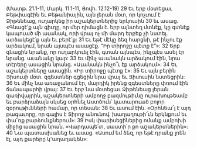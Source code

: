 (Մատթ. 21.1-11, Մարկ. 11.1-11, Յովհ. 12.12-19)
29 Եւ երբ մօտեցաւ Բեթփագէին եւ Բեթանիային, այն լերան մօտ, որ կոչւում է Ձիթենեաց, ուղարկեց իր աշակերտներից երկուսին 30 եւ ասաց. «Գնացէ՛ք այն գիւղը, որ մեր դիմացն է. երբ այնտեղ մտնէք, կը գտնէք կապուած մի աւանակ, որի վրայ ոչ մի մարդ երբեք չի նստել. արձակեցէ՛ք այն եւ բերէ՛ք: 31 Եւ եթէ մէկը ձեզ հարցնի, թէ ինչու էք արձակում, նրան այսպէս ասացէք. “Իր տիրոջը պէտք է”»: 32 Երբ գնացին նրանք, որ ուղարկուել էին, գտան այնպէս, ինչպէս ասել էր նրանց. աւանակը կար: 33 Եւ մինչ աւանակն արձակում էին, նրա տէրերը ասացին նրանց. «Աւանակն ինչո՞ւ էք արձակում»: 34 Եւ աշակերտները ասացին. «Իր տիրոջը պէտք է»: 35 Եւ այն բերին Յիսուսի մօտ. զգեստներ գցեցին նրա վրայ եւ Յիսուսին նստեցրին: 36 Եւ մինչ նա առաջանում էր, մարդիկ իրենց զգեստները փռում էին ճանապարհի վրայ: 37 Եւ երբ նա մօտեցաւ Ձիթենեաց լերան զառիվայրին, աշակերտների ամբողջ բազմութիւնը ուրախութեամբ եւ բարձրաձայն սկսեց օրհնել Աստծուն՝ կատարուած բոլոր զօրութիւնների համար, որ տեսան: 38 Եւ ասում էին. «Օրհնեա՜լ է այդ թագաւորը, որ գալիս է Տիրոջ անունով. խաղաղութի՜ւն երկնքում եւ փա՜ռք բարձունքներում»:
39 Իսկ փարիսեցիներից ոմանք ամբոխի միջից ասացին նրան. «Վարդապե՛տ, սաստի՛ր քո աշակերտներին»: 40 Նա պատասխանեց եւ ասաց. «Ասում եմ ձեզ, որ եթէ դրանք լռեն էլ, այդ քարերը կ՚աղաղակեն»:
